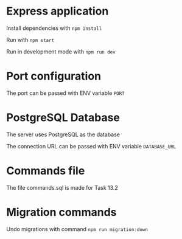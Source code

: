 # Express application

Install dependencies with `npm install`

Run with `npm start`

Run in development mode with `npm run dev`

# Port configuration

The port can be passed with ENV variable `PORT`

# PostgreSQL Database

The server uses PostgreSQL as the database

The connection URL can be passed with ENV variable `DATABASE_URL`

# Commands file

The file commands.sql is made for Task 13.2

# Migration commands

Undo migrations with command `npm run migration:down`
